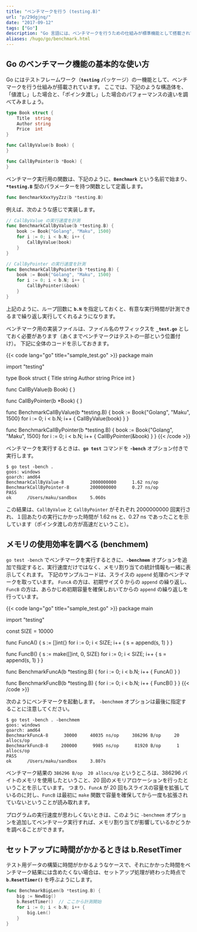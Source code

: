 ```yaml
---
title: "ベンチマークを行う (testing.B)"
url: "p/29dgjnq/"
date: "2017-09-12"
tags: ["Go"]
description: "Go 言語には、ベンチマークを行うための仕組みが標準機能として搭載されています。"
aliases: /hugo/go/benchmark.html
---
```


Go のベンチマーク機能の基本的な使い方
----

Go にはテストフレームワーク（__`testing`__ パッケージ）の一機能として、ベンチマークを行う仕組みが搭載されています。
ここでは、下記のような構造体を、「値渡し」した場合と、「ポインタ渡し」した場合のパフォーマンスの違いを調べてみましょう。

```go
type Book struct {
	Title  string
	Author string
	Price  int
}

func CallByValue(b Book) {
}

func CallByPointer(b *Book) {
}
```

ベンチマーク実行用の関数は、下記のように、__`Benchmark`__ という名前で始まり、__`*testing.B`__ 型のパラメーターを持つ関数として定義します。

```go
func BenchmarkXxxYyyZzz(b *testing.B)
```

例えば、次のような感じで実装します。

```go
// CallByValue の実行速度を計測
func BenchmarkCallByValue(b *testing.B) {
	book := Book{"Golang", "Maku", 1500}
	for i := 0; i < b.N; i++ {
		CallByValue(book)
	}
}

// CallByPointer の実行速度を計測
func BenchmarkCallByPointer(b *testing.B) {
	book := Book{"Golang", "Maku", 1500}
	for i := 0; i < b.N; i++ {
		CallByPointer(&book)
	}
}
```

上記のように、ループ回数に __`b.N`__ を指定しておくと、有意な実行時間が計測できるまで繰り返し実行してくれるようになります。

ベンチマーク用の実装ファイルは、ファイル名のサフィックスを __`_test.go`__ としておく必要があります（あくまでベンチマークはテストの一部という位置付け）。
下記に全体のコードを示しておきます。

{{< code lang="go" title="sample_test.go" >}}
package main

import "testing"

type Book struct {
	Title  string
	Author string
	Price  int
}

func CallByValue(b Book) {
}

func CallByPointer(b *Book) {
}

func BenchmarkCallByValue(b *testing.B) {
	book := Book{"Golang", "Maku", 1500}
	for i := 0; i < b.N; i++ {
		CallByValue(book)
	}
}

func BenchmarkCallByPointer(b *testing.B) {
	book := Book{"Golang", "Maku", 1500}
	for i := 0; i < b.N; i++ {
		CallByPointer(&book)
	}
}
{{< /code >}}

ベンチマークを実行するときは、__`go test`__ コマンドを __`-bench`__ オプション付きで実行します。

```console
$ go test -bench .
goos: windows
goarch: amd64
BenchmarkCallByValue-8          2000000000      1.62 ns/op
BenchmarkCallByPointer-8        2000000000      0.27 ns/op
PASS
ok      /Users/maku/sandbox     5.060s
```

この結果は、`CallByValue` と `CallByPointer` がそれぞれ 2000000000 回実行され、１回あたりの実行にかかった時間が 1.62 ns と、0.27 ns であったことを示しています（ポインタ渡しの方が高速だということ）。


メモリの使用効率を調べる (benchmem)
----

`go test -bench` でベンチマークを実行するときに、__`-benchmem`__ オプションを追加で指定すると、実行速度だけではなく、メモリ割り当ての統計情報も一緒に表示してくれます。
下記のサンプルコードは、スライスの `append` 処理のベンチマークを取っています。
`FuncA` の方は、初期サイズ 0 からの `append` の繰り返し、`FuncB` の方は、あらかじめ初期容量を確保しおいてからの `append` の繰り返しを行っています。

{{< code lang="go" title="sample_test.go" >}}
package main

import "testing"

const SIZE = 10000

func FuncA() {
	s := []int{}
	for i := 0; i < SIZE; i++ {
		s = append(s, 1)
	}
}

func FuncB() {
	s := make([]int, 0, SIZE)
	for i := 0; i < SIZE; i++ {
		s = append(s, 1)
	}
}

func BenchmarkFuncA(b *testing.B) {
	for i := 0; i < b.N; i++ {
		FuncA()
	}
}

func BenchmarkFuncB(b *testing.B) {
	for i := 0; i < b.N; i++ {
		FuncB()
	}
}
{{< /code >}}

次のようにベンチマークを起動します。
`-benchmem` オプションは最後に指定することに注意してください。

```console
$ go test -bench . -benchmem
goos: windows
goarch: amd64
BenchmarkFuncA-8      30000     40035 ns/op     386296 B/op     20 allocs/op
BenchmarkFuncB-8     200000      9985 ns/op      81920 B/op      1 allocs/op
PASS
ok      /Users/maku/sandbox     3.807s
```

ベンチマーク結果の `386296 B/op  20 allocs/op` というところは、386296 バイトのメモリを使用したということ、20 回のメモリアロケーションを行ったということを示しています。
つまり、`FuncA` が 20 回もスライスの容量を拡張しているのに対し、`FuncB` は最初に `make` 関数で容量を確保してから一度も拡張されていないということが読み取れます。

プログラムの実行速度が思わしくないときは、このように `-benchmem` オプションを追加してベンチマーク実行すれば、メモリ割り当てが影響しているかどうかを調べることができます。


セットアップに時間がかかるときは b.ResetTimer
----

テスト用データの構築に時間がかかるようなケースで、それにかかった時間をベンチマーク結果には含めたくない場合は、セットアップ処理が終わった時点で __`b.ResetTimer()`__ を呼ぶようにします。

```go
func BenchmarkBigLen(b *testing.B) {
	big := NewBig()
	b.ResetTimer()  // ここから計測開始
	for i := 0; i < b.N; i++ {
		big.Len()
	}
}
```


